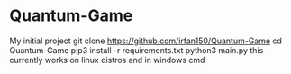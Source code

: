 # Quantum-Game
My initial project
git clone https://github.com/irfan150/Quantum-Game
cd Quantum-Game
pip3 install -r requirements.txt
python3 main.py
this currently works on linux distros and in windows cmd
